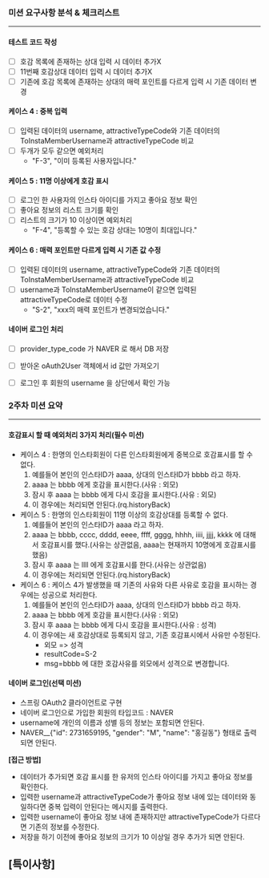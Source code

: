 ### 미션 요구사항 분석 & 체크리스트

---
#### 테스트 코드 작성
- [ ] 호감 목록에 존재하는 상대 입력 시 데이터 추가X
- [ ] 11번째 호감상대 데이터 입력 시 데이터 추가X
- [ ] 기존에 호감 목록에 존재하는 상대의 매력 포인트를 다르게
입력 시 기존 데이터 변경

#### 케이스 4 : 중복 입력
- [ ] 입력된 데이터의 username, attractiveTypeCode와 기존 데이터의 ToInstaMemberUsername과 attractiveTypeCode 비교
- [ ] 두개가 모두 같으면 예외처리
  - "F-3", "이미 등록된 사용자입니다."

#### 케이스 5 : 11명 이상에게 호감 표시
- [ ] 로그인 한 사용자의 인스타 아이디를 가지고 좋아요 정보 확인
- [ ] 좋아요 정보의 리스트 크기를 확인
- [ ] 리스트의 크기가 10 이상이면 예외처리
  - "F-4", "등록할 수 있는 호감 상대는 10명이 최대입니다."

#### 케이스 6 : 매력 포인트만 다르게 입력 시 기존 값 수정
- [ ] 입력된 데이터의 username, attractiveTypeCode와 기존 데이터의 ToInstaMemberUsername과 attractiveTypeCode 비교
- [ ] username과 ToInstaMemberUsername이 같으면 입력된 attractiveTypeCode로 데이터 수정
  - "S-2", "xxx의 매력 포인트가 변경되었습니다."

#### 네이버 로그인 처리
- [ ] provider_type_code 가 NAVER 로 해서 DB 저장
- [ ] 받아온 oAuth2User 객체에서 id 값만 가져오기
- [ ] 로그인 후 회원의 username 을 상단에서 확인 가능


### 2주차 미션 요약

---
#### 호감표시 할 때 예외처리 3가지 처리(필수 미션)
- 케이스 4 : 한명의 인스타회원이 다른 인스타회원에게 중복으로 호감표시를 할 수 없다. 
  1. 예를들어 본인의 인스타ID가 aaaa, 상대의 인스타ID가 bbbb 라고 하자.
  2. aaaa 는 bbbb 에게 호감을 표시한다.(사유 : 외모)
  3. 잠시 후 aaaa 는 bbbb 에게 다시 호감을 표시한다.(사유 : 외모)
  4. 이 경우에는 처리되면 안된다.(rq.historyBack)
- 케이스 5 : 한명의 인스타회원이 11명 이상의 호감상대를 등록할 수 없다.
  1. 예를들어 본인의 인스타ID가 aaaa 라고 하자.
  2. aaaa 는 bbbb, cccc, dddd, eeee, ffff, gggg, hhhh, iiii, jjjj, kkkk 에 대해서 호감표시를 했다.(사유는 상관없음, aaaa는 현재까지 10명에게 호감표시를 했음)
  3. 잠시 후 aaaa 는 llll 에게 호감표시를 한다.(사유는 상관없음)
  4. 이 경우에는 처리되면 안된다.(rq.historyBack)
- 케이스 6 : 케이스 4가 발생했을 때 기존의 사유와 다른 사유로 호감을 표시하는 경우에는 성공으로 처리한다.
  1. 예를들어 본인의 인스타ID가 aaaa, 상대의 인스타ID가 bbbb 라고 하자.
  2. aaaa 는 bbbb 에게 호감을 표시한다.(사유 : 외모)
  3. 잠시 후 aaaa 는 bbbb 에게 다시 호감을 표시한다.(사유 : 성격)
  4. 이 경우에는 새 호감상대로 등록되지 않고, 기존 호감표시에서 사유만 수정된다.
     - 외모 => 성격
     - resultCode=S-2
     - msg=bbbb 에 대한 호감사유를 외모에서 성격으로 변경합니다.

#### 네이버 로그인(선택 미션)
- 스프링 OAuth2 클라이언트로 구현
- 네이버 로그인으로 가입한 회원의 타입코드 : NAVER
- username에 개인의 이름과 성별 등의 정보는 포함되면 안된다.
- NAVER__{"id": 2731659195, "gender": "M", "name": "홍길동"} 형태로 출력되면 안된다.


**[접근 방법]**
- 데이터가 추가되면 호감 표시를 한 유저의 인스타 아이디를
 가지고 좋아요 정보를 확인한다.
- 입력한 username과 attractiveTypeCode가 좋아요 정보 내에 있는
 데이터와 동일하다면 중복 입력이 안된다는 메시지를 출력한다.
- 입력한 username이 좋아요 정보 내에 존재하지만 attractiveTypeCode가 다르다면
 기존의 정보를 수정한다.
- 저장을 하기 이전에 좋아요 정보의 크기가 10 이상일 경우
 추가가 되면 안된다.



**[특이사항]**
- 